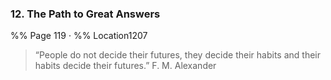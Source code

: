### 12. The Path to Great Answers
%% Page 119 · %% Location1207
> “People do not decide their futures, they decide their habits and their habits decide their futures.” F. M. Alexander 